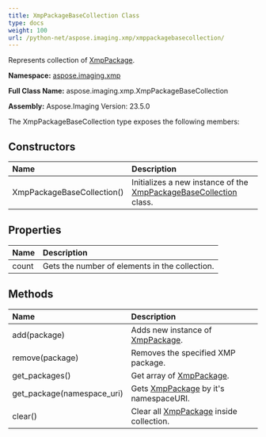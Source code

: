 ```yaml
---
title: XmpPackageBaseCollection Class
type: docs
weight: 100
url: /python-net/aspose.imaging.xmp/xmppackagebasecollection/
---
```


Represents collection of [XmpPackage](/imaging/python-net/aspose.imaging.xmp/xmppackage/).

**Namespace:** [aspose.imaging.xmp](/imaging/python-net/aspose.imaging.xmp/)

**Full Class Name:** aspose.imaging.xmp.XmpPackageBaseCollection

**Assembly:**  Aspose.Imaging Version: 23.5.0

The XmpPackageBaseCollection type exposes the following members:
## **Constructors**
|**Name**|**Description**|
| :- | :- |
|XmpPackageBaseCollection()|Initializes a new instance of the [XmpPackageBaseCollection](/imaging/python-net/aspose.imaging.xmp/xmppackagebasecollection/) class.|
## **Properties**
|**Name**|**Description**|
| :- | :- |
|count|Gets the number of elements in the collection.|
## **Methods**
|**Name**|**Description**|
| :- | :- |
|add(package)|Adds new instance of [XmpPackage](/imaging/python-net/aspose.imaging.xmp/xmppackage/).|
|remove(package)|Removes the specified XMP package.|
|get_packages()|Get array of [XmpPackage](/imaging/python-net/aspose.imaging.xmp/xmppackage/).|
|get_package(namespace_uri)|Gets [XmpPackage](/imaging/python-net/aspose.imaging.xmp/xmppackage/) by it's namespaceURI.|
|clear()|Clear all [XmpPackage](/imaging/python-net/aspose.imaging.xmp/xmppackage/) inside collection.|

